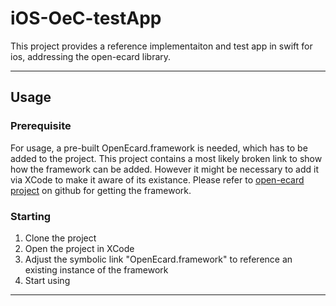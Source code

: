# iOS-OeC-testApp 

This project provides a reference implementaiton and test app in swift for ios, addressing the open-ecard library.

---------------------

## Usage

### Prerequisite 
For usage, a pre-built OpenEcard.framework is needed, which has to be added to the project.
This project contains a most likely broken link to show how the framework can be added.
However it might be necessary to add it via XCode to make it aware of its existance.
Please refer to [open-ecard project](https://github.com/ecsec/open-ecard) on github for getting the framework.

### Starting
1. Clone the project 
2. Open the project in XCode
3. Adjust the symbolic link "OpenEcard.framework" to reference an existing instance of the framework
4. Start using

---------------------

